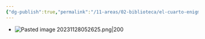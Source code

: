 ```yaml
---
{"dg-publish":true,"permalink":"/11-areas/02-biblioteca/el-cuarto-enigmatico-y-otras-narraciones/","noteIcon":""}
---
```


- ![Pasted image 20231128052625.png|200](/img/user/10%20Entrada%20%F0%9F%9B%92/%F0%9F%92%BE%20Adjuntos/Pasted%20image%2020231128052625.png)